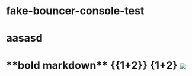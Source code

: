 # fake-bouncer-console-test

<script>alert(42)</script>
<h1>aasasd<h1>
**bold markdown**
{{1+2}}
{1+2}
<img src="askdlfjklasdfjkl" onerror="javascript:alert(1)">